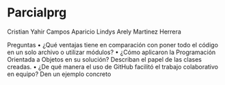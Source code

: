 # Parcialprg
Cristian Yahir Campos Aparicio
Lindys Arely Martinez Herrera

Preguntas
• ¿Qué ventajas tiene en comparación con poner todo el código en
un solo archivo o utilizar módulos?
• ¿Cómo aplicaron la Programación Orientada a Objetos en su
solución? Describan el papel de las clases creadas.
• ¿De qué manera el uso de GitHub facilitó el trabajo colaborativo
en equipo? Den un ejemplo concreto
